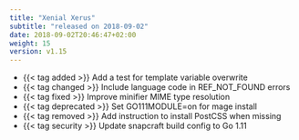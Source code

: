 ```yaml
---
title: "Xenial Xerus"
subtitle: "released on 2018-09-02"
date: 2018-09-02T20:46:47+02:00
weight: 15
version: v1.15
---
```


- {{< tag added >}} Add a test for template variable overwrite
- {{< tag changed >}} Include language code in REF_NOT_FOUND errors
- {{< tag fixed >}} Improve minifier MIME type resolution
- {{< tag deprecated >}} Set GO111MODULE=on for mage install
- {{< tag removed >}} Add instruction to install PostCSS when missing
- {{< tag security >}} Update snapcraft build config to Go 1.11


